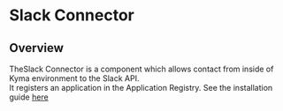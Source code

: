 # Slack Connector

## Overview

TheSlack Connector is a component which allows contact from inside of Kyma environment to the Slack API.\
It registers an application in the Application Registry. See the installation guide [here](/docs/slack-connector/README.md)
